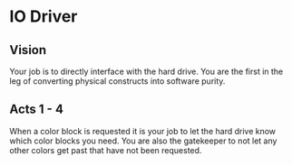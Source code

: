 # IO Driver

## Vision
Your job is to directly interface with the hard drive.  You are the first in the leg of converting physical constructs into software purity.

## Acts 1 - 4
When a color block is requested it is your job to let the hard drive know which color blocks you need.  You are also the gatekeeper to not let any other colors get past that have not been requested.
